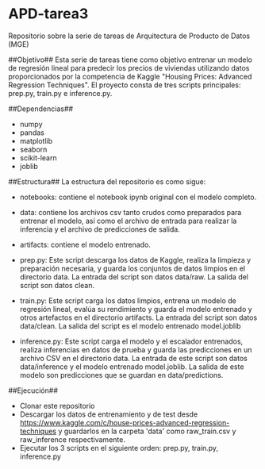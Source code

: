 # APD-tarea3
Repositorio sobre la serie de tareas de Arquitectura de Producto de Datos (MGE)

##Objetivo##
Esta serie de tareas tiene como objetivo entrenar un modelo de regresión lineal para predecir los precios de viviendas utilizando datos proporcionados por la competencia de Kaggle "Housing Prices: Advanced Regression Techniques". El proyecto consta de tres scripts principales: prep.py, train.py e inference.py.

##Dependencias##
- numpy
- pandas
- matplotlib
- seaborn
- scikit-learn
- joblib

##Estructura##
La estructura del repositorio es como sigue:

- notebooks: contiene el notebook ipynb original con el modelo completo.

- data: contiene los archivos csv tanto crudos como preparados para entrenar el modelo, así como el archivo de entrada para realizar la inferencia  y el archivo de predicciones de salida.

- artifacts: contiene el modelo entrenado.

- prep.py: Este script descarga los datos de Kaggle, realiza la limpieza y preparación necesaria, y guarda los conjuntos de datos limpios en el directorio data. La entrada del script son datos data/raw. La salida del script son datos clean.

- train.py: Este script carga los datos limpios, entrena un modelo de regresión lineal, evalúa su rendimiento y guarda el modelo entrenado y otros artefactos en el directorio artifacts. La entrada del script son datos data/clean. La salida del script es el modelo entrenado model.joblib

- inference.py: Este script carga el modelo y el escalador entrenados, realiza inferencias en datos de prueba y guarda las predicciones en un archivo CSV en el directorio data. La entrada de este script son datos data/inference y el modelo entrenado model.joblib. La salida de este modelo son predicciones que se guardan en data/predictions.

##Ejecución##
- Clonar este repositorio
- Descargar los datos de entrenamiento y de test desde https://www.kaggle.com/c/house-prices-advanced-regression-techniques y guardarlos en la carpeta 'data' como raw_train.csv y raw_inference respectivamente.
- Ejecutar los 3 scripts en el siguiente orden: prep.py, train.py, inference.py